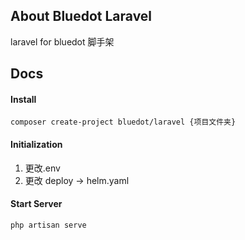 ## About Bluedot Laravel

laravel for bluedot 脚手架

## Docs

#### Install

```
composer create-project bluedot/laravel {项目文件夹}
```

#### Initialization

1. 更改.env
2. 更改 deploy -> helm.yaml

#### Start Server

```
php artisan serve
```
